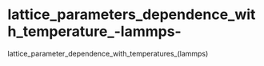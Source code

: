 # lattice_parameters_dependence_with_temperature_-lammps-
lattice_parameter_dependence_with_temperatures_(lammps)
